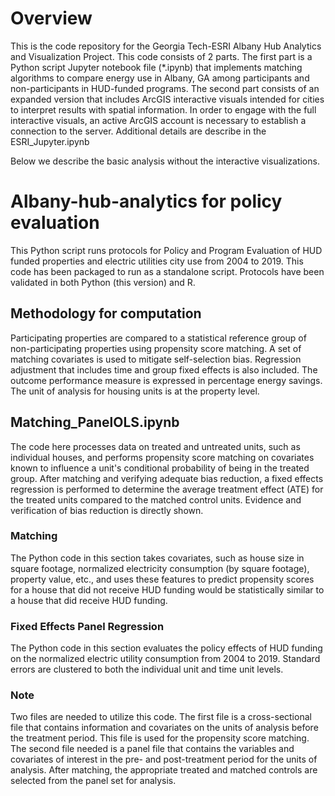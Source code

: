 # Overview
This is the code repository for the Georgia Tech-ESRI Albany Hub Analytics and Visualization Project. This code consists of 2 parts. The first part is a Python script Jupyter notebook file (*.ipynb) that implements matching algorithms to compare energy use in Albany, GA among participants and non-participants in HUD-funded programs. The second part consists of an expanded version that includes ArcGIS interactive visuals intended for cities to interpret results with spatial information. In order to engage with the full interactive visuals, an active ArcGIS account is necessary to establish a connection to the server. Additional details are describe in the ESRI_Jupyter.ipynb

Below we describe the basic analysis without the interactive visualizations.

# Albany-hub-analytics for policy evaluation 
This Python script runs protocols for Policy and Program Evaluation of HUD funded properties and electric utilities city use from 2004 to 2019. This code has been packaged to run as a standalone script. Protocols have been validated in both Python (this version) and R.

## Methodology for computation
Participating properties are compared to a statistical reference group of non-participating properties using propensity score matching. A set of matching covariates is used to mitigate self-selection bias. Regression adjustment that includes time and group fixed effects is also included. The outcome performance measure is expressed in percentage energy savings. The unit of analysis for housing units is at the property level. 

## Matching_PanelOLS.ipynb
The code here processes data on treated and untreated units, such as individual houses, and performs propensity score matching on covariates known to influence a unit's conditional probability of being in the treated group. After matching and verifying adequate bias reduction, a fixed effects regression is performed to determine the average treatment effect (ATE) for the treated units compared to the matched control units. Evidence and verification of bias reduction is directly shown.

### Matching
The Python code in this section takes covariates, such as house size in square footage, normalized electricity consumption (by square footage), property value, etc., and uses these features to predict propensity scores for a house that did not receive HUD funding would be statistically similar to a house that did receive HUD funding.

### Fixed Effects Panel Regression
The Python code in this section evaluates the policy effects of HUD funding on the normalized electric utility consumption from 2004 to 2019. Standard errors are clustered to both the individual unit and time unit levels.

### Note
Two files are needed to utilize this code. The first file is a cross-sectional file that contains information and covariates on the units of analysis before the treatment period. This file is used for the propensity score matching. The second file needed is a panel file that contains the variables and covariates of interest in the pre- and post-treatment period for the units of analysis. After matching, the appropriate treated and matched controls are selected from the panel set for analysis.
